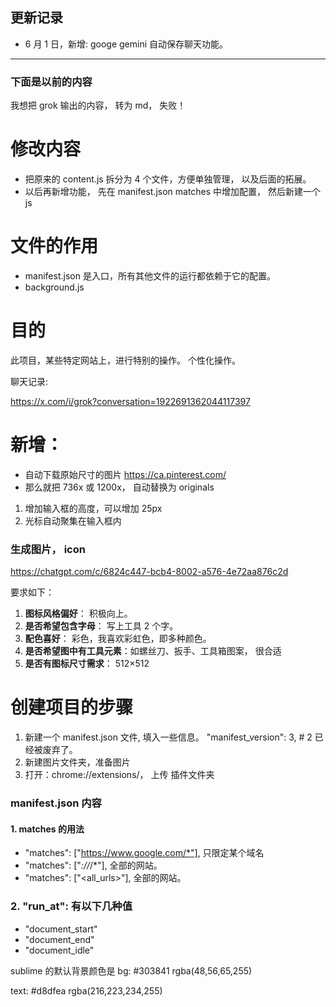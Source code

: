 ## 更新记录

- 6 月 1 日，新增: googe gemini 自动保存聊天功能。



--- 

### 下面是以前的内容

我想把 grok 输出的内容， 转为 md， 失败！

# 修改内容
- 把原来的 content.js 拆分为 4 个文件，方便单独管理， 以及后面的拓展。
- 以后再新增功能， 先在 manifest.json matches 中增加配置， 然后新建一个 js

# 文件的作用

- manifest.json 是入口，所有其他文件的运行都依赖于它的配置。
- background.js

# 目的

此项目，某些特定网站上，进行特别的操作。 个性化操作。

聊天记录:

https://x.com/i/grok?conversation=1922691362044117397

# 新增：

- 自动下载原始尺寸的图片 https://ca.pinterest.com/
- 那么就把 736x 或 1200x， 自动替换为 originals

1. 增加输入框的高度，可以增加 25px
2. 光标自动聚集在输入框内

### 生成图片， icon

https://chatgpt.com/c/6824c447-bcb4-8002-a576-4e72aa876c2d

要求如下：

1. **图标风格偏好**： 积极向上。
2. **是否希望包含字母**： 写上工具 2 个字。
3. **配色喜好**： 彩色，我喜欢彩虹色，即多种颜色。
4. **是否希望图中有工具元素**：如螺丝刀、扳手、工具箱图案， 很合适
5. **是否有图标尺寸需求**： 512×512

# 创建项目的步骤

1. 新建一个 manifest.json 文件, 填入一些信息。
   "manifest_version": 3, # 2 已经被废弃了。
2. 新建图片文件夹，准备图片
3. 打开：chrome://extensions/， 上传 插件文件夹

### manifest.json 内容

#### 1. matches 的用法

- "matches": ["https://www.google.com/*"], 只限定某个域名
- "matches": ["*://*/*"], 全部的网站。
- "matches": ["<all_urls>"], 全部的网站。

### 2. "run_at": 有以下几种值

- "document_start"
- "document_end"
- "document_idle"

sublime 的默认背景颜色是
bg:
#303841
rgba(48,56,65,255)

text:
#d8dfea
rgba(216,223,234,255)
